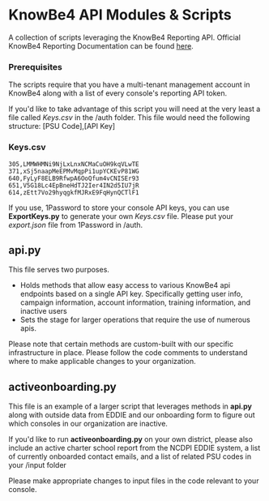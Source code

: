 # KnowBe4 API Modules & Scripts

A collection of scripts leveraging the KnowBe4 Reporting API.
Official KnowBe4 Reporting Documentation can be found [here](https://developer.knowbe4.com/).

### Prerequisites
The scripts require that you have a multi-tenant management account in KnowBe4 along with a list of every console's reporting API token.

If you'd like to take advantage of this script you will need at the very least a file called *Keys.csv* in the /auth folder.  This file would need the following structure: [PSU Code],[API Key]
### Keys.csv
```
305,LMMWHMNi9NjLxLnxNCMaCuOH9kqVLwTE
371,xSj5naapMeEPMvMqpPi1upYCKEvP81WG
640,FyLyF8ELB9RfwpA6OoQfum4vCNISEr93
651,V5G18Lc4EpBneHdTJ2Ier4IN2d5IU7jR
614,zEtt7Vo29hyqgkfMJRxE9FqHynQCTlF1
```

If you use, 1Password to store your console API keys, you can use **ExportKeys.py** to generate your own *Keys.csv* file.  Please put your *export.json* file from 1Password in /auth.

## api.py
This file serves two purposes.
- Holds methods that allow easy access to various KnowBe4 api endpoints based on a single API key.  Specifically getting user info, campaign information, account information, training information, and inactive users
- Sets the stage for larger operations that require the use of numerous apis.

Please note that certain methods are custom-built with our specific infrastructure in place.  Please follow the code comments to understand where to make applicable changes to your organization.


## activeonboarding.py
This file is an example of a larger script that leverages methods in **api.py** along with outside data from EDDIE and our onboarding form to figure out which consoles in our organization are inactive. 

If you'd like to run **activeonboarding.py** on your own district, please also include an active charter school report from the NCDPI EDDIE system, a list of currently onboarded contact emails, and a list of related PSU codes in your /input folder

Please make appropriate changes to input files in the code relevant to your console.

